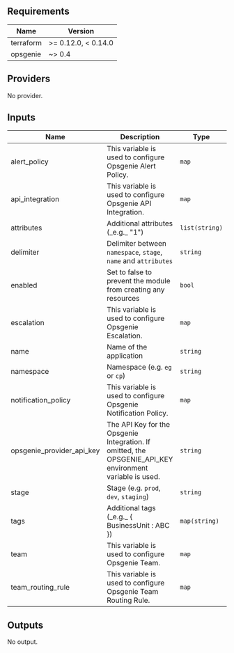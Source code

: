 ## Requirements

| Name | Version |
|------|---------|
| terraform | >= 0.12.0, < 0.14.0 |
| opsgenie | ~> 0.4 |

## Providers

No provider.

## Inputs

| Name | Description | Type | Default | Required |
|------|-------------|------|---------|:--------:|
| alert\_policy | This variable is used to configure Opsgenie Alert Policy. | `map` | `{}` | no |
| api\_integration | This variable is used to configure Opsgenie API Integration. | `map` | `{}` | no |
| attributes | Additional attributes (\_e.g.\_ "1") | `list(string)` | `[]` | no |
| delimiter | Delimiter between `namespace`, `stage`, `name` and `attributes` | `string` | `"-"` | no |
| enabled | Set to false to prevent the module from creating any resources | `bool` | `true` | no |
| escalation | This variable is used to configure Opsgenie Escalation. | `map` | `{}` | no |
| name | Name of the application | `string` | n/a | yes |
| namespace | Namespace (e.g. `eg` or `cp`) | `string` | `""` | no |
| notification\_policy | This variable is used to configure Opsgenie Notification Policy. | `map` | `{}` | no |
| opsgenie\_provider\_api\_key | The API Key for the Opsgenie Integration. If omitted, the OPSGENIE\_API\_KEY environment variable is used. | `string` | `""` | no |
| stage | Stage (e.g. `prod`, `dev`, `staging`) | `string` | `""` | no |
| tags | Additional tags (\_e.g.\_ { BusinessUnit : ABC }) | `map(string)` | `{}` | no |
| team | This variable is used to configure Opsgenie Team. | `map` | `{}` | no |
| team\_routing\_rule | This variable is used to configure Opsgenie Team Routing Rule. | `map` | `{}` | no |

## Outputs

No output.

